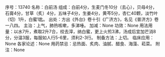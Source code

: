 序号：13740
名称：白前汤
组成：白前4分，生麦门冬10分（去心），贝母4分，石膏4分，甘草（炙）4分，五味子4分，生姜4分，黄芩5分，杏仁40颗，淡竹叶（切）1升，白蜜1匙。
出处：方出《外台》卷十引《广济方》，名见《普济方》卷一八四。
主治：上气，肺热咳嗽，多涕唾。
加减：None
功效：None
用法用量：以水7升，煮取2升7合，绞去滓，纳白蜜，更上火煎3沸，汤成后宜加芒消8分，分温3服，每服如人行5-6里，须利2-3行。
制备方法：上切。
临床应用：None
各家论述：None
用药禁忌：忌热面、炙肉、油腻、醋食、海藻、菘菜。
附注：None
